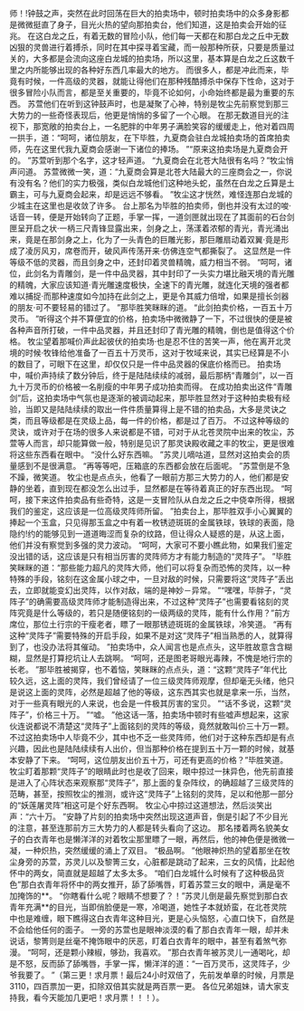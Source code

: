 师！!钟鼓之声，突然在此时回荡在巨大的拍卖场中，顿时拍卖场中的众多身影都是微微挺直了身子，目光火热的望向那拍卖台，他们知道，这是拍卖会开始的征兆。
在这白龙之丘，有着无数的冒险小队，他们每一天都在和那白龙之丘中无数凶狠的灵兽进行着搏杀，同时在其中探寻着宝藏，而一般那种所获，只要是质量过关的，大多都是会流向这座白龙城的拍卖场，所以这里，基本算是白龙之丘这数千里之内所能够出现的各种好东西几率最大的地方。
而很多人，都是冲此而来，毕竟有时候，一件高级的灵器，就能让得他们在那种残酷搏杀中保存下性命，这对于很多冒险小队而言，都是至关重要的，毕竟不论如何，小命始终都是最为重要的东西。
苏萱他们在听到这钟鼓声时，也是凝聚了心神，特别是牧尘先前察觉到那三大势力的一些奇怪表现后，他更是悄悄的多留了一个心眼。
在那无数道目光的注视下，那宽敞的拍卖台上，一名肥胖的中年男子满脸笑容的缓缓走上，他对着四周一拱手，道：“呵呵，诸位朋友，在下毕胜，九夏商会驻白龙城拍卖场的首席拍卖师，先在这里代我九夏商会感谢一下诸位的捧场。
”“原来这拍卖场是九夏商会开的。
”苏萱听到那个名字，这才轻声道。
“九夏商会在北苍大陆很有名吗？”牧尘悄声问道。
苏萱微微一笑，道：“九夏商会算是北苍大陆最大的三座商会之一，你说有没有名？他们的实力极强，类似白龙城他们这种地头蛇，虽然在白龙之丘算是土霸主，可与九夏商会起来，却是远远不够看。
”牧尘这才恍然，难怪连那白龙城的少城主在这里也是收敛了许多。
台上那名为毕胜的拍卖师，倒也并没有太过的唆·话音一转，便是开始转向了正题，手掌一挥，一道剑匣就出现在了其面前的石台剑匣呈开启之状·一柄三尺青锋显露出来，剑身之上，荡漾着浓郁的青光，青光涌出来，竟是在那剑身之上，化为了一头青色的巨雕光影，那巨雕扇动着双翼·竟是形成了凌厉风刃，席卷而开，破风声传荡开来·仿佛连空气都撕裂了。
这显然是一件等级不低的灵器，而且剑身之中，还封印着灵兽精魄，威力相当不弱。
“呵呵，诸位，此剑名为青雕剑，是一件中品灵器，其中封印了一头实力堪比融天境的青光雕的精魄，大家应该知道·青光雕速度极快，全速下的青光雕，就连化天境的强者都难以捕捉·而那种速度如今加持在此剑之上，更是令其威力倍增，如果是擅长剑器的朋友·可不要轻易的错过了。
”那毕胜笑眯眯的道。
“此剑拍卖价格，一百五十万灵币。
”听得这个并不算便宜的价格，拍卖场中微微静了一下，不过很快的便是被各种声音所打破，一件中品灵器，并且还封印了青光雕的精魄，倒也是值得这个价格。
牧尘望着那喊价声此起彼伏的拍卖场·也是忍不住的苦笑一声，他在离开北灵境的时候·牧锋给他准备了一百五十万灵币，这对于牧域来说，其实已经算是不小的数目了，可眼下在这里，却仅仅只是一件中品灵器的保底价格而已。
拍卖场中，喊价声持续了数分钟后，终于是陆陆续续的减弱，最后那柄“青雕剑”，以一百九十万灵币的价格被一名削瘦的中年男子成功拍卖而得。
在成功拍卖出这件“青雕剑”后，这拍卖场中气氛也是逐渐的被调动起来，那毕胜显然对于这种拍卖极有经验，当即又是陆陆续续的取出一件件质量算得上是不错的拍卖品，大多是灵诀之类，而且等级都是在灵级上品，每一件的价格，都是过了百万。
不过这种等级的灵诀，或许对于在场的很多人来说都是不错，可对于从北苍灵院中出来的牧尘，苏萱等人而言，却只能算做一般，特别是见识了那灵诀殿收藏之丰的牧尘，更是很难将这些东西看在眼中。
“没什么好东西嘛。
”苏灵儿嘀咕道，显然对这拍卖会的质量感到不是很满意。
“再等等吧，压箱底的东西都会放在后面呢。
”苏萱倒是不急不躁，微笑道。
牧尘也是点点头，他看了一眼前方那三大势力的人，他们都是安静的坐着，直到现在都没怎么出过手，显然都是在等待着真正的好东西出现。
“呵呵，接下来这件拍卖品有些奇特，这是一支冒险队从白龙之丘之中侥幸所得，根据我们的鉴定，这应该是一位高级灵阵师所留。
”拍卖台上，那毕胜双手小心翼翼的捧起一个玉盒，只见得那玉盒之中有着一枚锈迹斑斑的金属铁球，铁球的表面，隐隐约!约的能够见到一道道晦涩而复杂的纹路，但让得众人疑惑的是，从这上面，他们并没有察觉到多强的灵力波动。
“呵呵，大家可不要小瞧此物，如果我们鉴定没出错的话，这应该是只有相当厉害的灵阵师方才有能力制造的“灵阵子”。
”毕胜笑眯眯的道：“那些能力超凡的灵阵大师，他们可以将复杂而恐怖的灵阵，以一种特殊的手段，铭刻在这金属小球之中，一旦对敌的时候，只需要将这“灵阵子”丢出去，立即就能变幻出灵阵，以作对敌，端的是神妙－异常。
”“嘿嘿，毕胖子，“灵阵子”的确需要高级灵阵师才能制造得出来，不过这种“灵阵子”也需要看铭刻的灵阵究竟是什么等级的，若只是随便铭刻的一级两级的灵阵，能有什么作用？”前方席位，那位土行宗的干瘦老者，瞟了一眼那锈迹斑斑的金属铁球，冷笑道。
“再有这种“灵阵子”需要特殊的开启手段，如果不是对这“灵阵子”相当熟悉的人，就算得到了，也没办法将其催动。
”拍卖场中，众人闻言也是点点头，这毕胜故意含含糊糊，显然是打算挖坑让人去跳啊。
“呵呵，还是图老哥眼光毒辣，不愧是地行宗的长老。
”那毕胜被揭穿，也不着恼，笑眯眯的点点头，道：“这颗“灵阵子”年代比较久远，这上面的灵阵，我们曾经请了一位三级灵阵师观摩，但却毫无头绪，他只是说这上面的灵阵，必然是超越了他的等级，这东西其实也就是拿来一乐，当然，对于一些真有眼光的人来说，也会是一件极其厉害的宝贝。
”“话不多说，这颗“灵阵子”，价格三十万。
”“嘘。
”他这话一落，拍卖场中顿时有些嘘声想起来，这家伙连说都说不清楚这“灵阵子”上面铭刻的灵阵的等级，竟然就敢叫价三十万一颗。
不过这拍卖场中人毕竟不少，其中也不乏一些灵阵师，他们对于这种东西却是有点兴趣，因此也是陆陆续续有人出价，但当那种价格在提到五十万一颗的时候，就基本安静了下来。
“呵呵，这位朋友出价五十万，可还有更高的价格？”毕胜笑道。
牧尘盯着那颗“灵阵子”的眼睛此时也是收了回来，眼中掠过一抹异色，他先前直接是进入了心阵状态来观察那“灵阵子”，那上面的复杂阵纹，的确超越了三级灵阵的范畴，甚至，按照牧尘的推测，或许这“灵阵子”上铭刻的灵阵，足以和他那一部分的“妖莲屠灵阵”相这可是个好东西啊。
牧尘心中掠过这道想法，然后淡笑出声：“六十万。
”安静了片刻的拍卖场中突然出现这道声音，倒是引起了不少目光的注意，甚至连那前方三大势力的人都是转头看向了这边。
那名搂着两名貌美女子的白衣青年也是懒洋洋的对着牧尘那里瞟了一眼，再然后，他的神色便是微微一凝，一种炽热，突然缓缓的涌上了双目。
“极品啊。
”他眼神炽热的望着那坐在牧尘身旁的苏萱，苏灵儿以及黎箐三女，心脏都是跳动了起来，三女的风情，比起他怀中的两女，简直就是超越了太多太多。
“咱们白龙城什么时候有了这种极品货色”那白衣青年将怀中的两女推开，舔了舔嘴唇，盯着苏萱三女的眼中，满是毫不加掩饰的**。
“你瞎看什么呢？眼睛不想要了？！”苏灵儿倒是最先察觉到那白衣青年充满**的目光，当即俏脸便是一寒，冷喝道，她性子本就娇蛮，在北苍灵院中也是难缠，眼下瞧得这白衣青年这种目光，更是心头恼怒，心直口快下，自然是不会给他任何的面子。
一旁的苏萱也是眼神淡漠的看了那白衣青年一眼，却并未说话，黎箐则是丝毫不掩饰眼中的厌恶，盯着白衣青年的眼中，甚至有着煞气弥漫。
“呵呵，还是颗小辣椒，够劲，我喜欢。
”那白衣青年被苏灵儿一通喝叱，却是不怒，反而舔了舔嘴唇，手掌一挥，懒洋洋的道：“一百万灵币，这灵阵子，少爷我要了。
”（第三更！求月票！最后24小时双倍了，先前发单章的时候，月票是3110，四百票加一更，扣除双倍其实就是两百票一更。
各位兄弟姐妹，请大家支持我，看今天能加几更吧！求月票！！！）。
